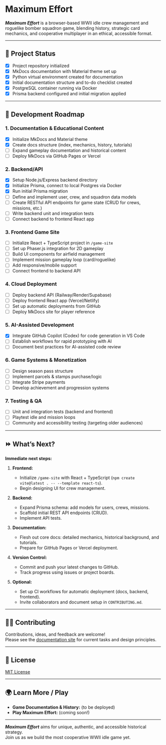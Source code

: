 # Maximum Effort

**_Maximum Effort_** is a browser-based WWII idle crew management and roguelike bomber squadron game, blending history, strategic card mechanics, and cooperative multiplayer in an ethical, accessible format.

---

## 🚧 Project Status

- [x] Project repository initialized
- [x] MkDocs documentation with Material theme set up
- [x] Python virtual environment created for documentation
- [x] Initial documentation structure and to-do checklist created
- [x] PostgreSQL container running via Docker
- [x] Prisma backend configured and initial migration applied

---

## 📝 Development Roadmap

### 1. **Documentation & Educational Content**
   - [x] Initialize MkDocs and Material theme
   - [x] Create docs structure (index, mechanics, history, tutorials)
   - [ ] Expand gameplay documentation and historical content
   - [ ] Deploy MkDocs via GitHub Pages or Vercel

### 2. **Backend/API**
   - [x] Setup Node.js/Express backend directory
   - [x] Initialize Prisma, connect to local Postgres via Docker
   - [x] Run initial Prisma migration
   - [ ] Define and implement user, crew, and squadron data models
   - [ ] Create RESTful API endpoints for game state (CRUD for crews, missions, etc.)
   - [ ] Write backend unit and integration tests
   - [ ] Connect backend to frontend React app

### 3. **Frontend Game Site**
   - [ ] Initialize React + TypeScript project in `/game-site`
   - [ ] Set up Phaser.js integration for 2D gameplay
   - [ ] Build UI components for airfield management
   - [ ] Implement mission gameplay loop (card/roguelike)
   - [ ] Add responsive/mobile support
   - [ ] Connect frontend to backend API

### 4. **Cloud Deployment**
   - [ ] Deploy backend API (Railway/Render/Supabase)
   - [ ] Deploy frontend React app (Vercel/Netlify)
   - [ ] Set up automatic deployments from GitHub
   - [ ] Deploy MkDocs site for player reference

### 5. **AI-Assisted Development**
   - [x] Integrate GitHub Copilot (Codex) for code generation in VS Code
   - [ ] Establish workflows for rapid prototyping with AI
   - [ ] Document best practices for AI-assisted code review

### 6. **Game Systems & Monetization**
   - [ ] Design season pass structure
   - [ ] Implement parcels & stamps purchase/logic
   - [ ] Integrate Stripe payments
   - [ ] Develop achievement and progression systems

### 7. **Testing & QA**
   - [ ] Unit and integration tests (backend and frontend)
   - [ ] Playtest idle and mission loops
   - [ ] Community and accessibility testing (targeting older audiences)

---

## ⏩ **What’s Next?**

**Immediate next steps:**
1. **Frontend:**  
   - Initialize `/game-site` with React + TypeScript (`npm create vite@latest . -- --template react-ts`).
   - Begin designing UI for crew management.

2. **Backend:**  
   - Expand Prisma schema: add models for users, crews, missions.
   - Scaffold initial REST API endpoints (CRUD).
   - Implement API tests.

3. **Documentation:**  
   - Flesh out core docs: detailed mechanics, historical background, and tutorials.
   - Prepare for GitHub Pages or Vercel deployment.

4. **Version Control:**  
   - Commit and push your latest changes to GitHub.
   - Track progress using issues or project boards.

5. **Optional:**  
   - Set up CI workflows for automatic deployment (docs, backend, frontend).
   - Invite collaborators and document setup in `CONTRIBUTING.md`.

---

## 👩‍💻 **Contributing**

Contributions, ideas, and feedback are welcome!  
Please see the [documentation site](./docs/index.md) for current tasks and design principles.

---

## 📜 **License**

[MIT License](LICENSE)

---

## 🌍 **Learn More / Play**

- **Game Documentation & History:** (to be deployed)  
- **Play Maximum Effort:** (coming soon!)

---

**_Maximum Effort_** aims for unique, authentic, and accessible historical strategy.  
Join us as we build the most cooperative WWII idle game yet.
